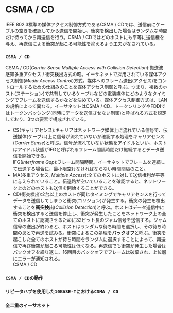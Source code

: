 # CSMA / CD
IEEE 802.3標準の媒体アクセス制御方式であるCSMA / CDでは、送信前にケーブルの空きを確認してから送信を開始し、衝突を検出した場合はランダムな時間だけ待ってから再送信を行う。CSMA / CDではどのホストにも平等に送信権を与え、再送信による衝突が起こる可能性を抑えるよう工夫がなされている。

### `CSMA / CD`
CSMA / CD(*Carrier Sense Multiple Access with Collision Detection*):搬送波感知多重アクセス / 衝突検出方式の略。イーサネットで採用されている媒体アクセス制御(*Media Access Control*)方式。媒体へのフレーム送出(アクセス)をコントロールするための仕組みのことを媒体アクセス制御と呼ぶ。つまり、複数のホスト(ステーション)で共有しているケーブルなどの電装媒体にどのようなタイミングでフレームを送信するかなどを決めている。媒体アクセス制御方式は、LANの規格によって異なる。イーサネットはCSMA / CD、トークンリングやFDDIではトークンバッシング(同時にデータを送信させない制御)と呼ばれる方式を規定しており、3つの要素で構成されている。
- CS(キャリアセンス):キャリアはネットワーク媒体上に流れている信号で、伝送媒体(ケーブル)上に信号が流れていないか確認する処理をキャリアセンス(*Carrier Sense*)と呼ぶ。信号が流れていない状態をアイドルといい、ホストはアイドル状態がIFGと呼ばれるフレーム間隔時間だけ継続するとデータ送信を開始できる。  
IFG(*Interframe Gap*):フレーム間隔時間。イーサネットでフレームを連続して伝送する場合に、最小限空けなければならない時間間隔のこと。
- MA(多重アクセス, *Multiple Access*):全てのホストに対して送信権利が平等に与えられていること。伝送路が空いていることを確認すると、ネットワーク上のどのホストも送信を開始することができる。
- CD(衝突検出):2台以上のホストが同じタイミングでキャリアセンスを行ってデータを送信してしまうと衝突(コリジョン)が発生する。衝突の発生を検出することを**衝突検出**(*Collision Detection*)と呼ぶ。ホストはデータ送信中に衝突を検出すると送信を停止し、衝突が発生したことをネットワーク上の全てのホストに認識させるために32ビット長のジャム信号を送信する。ジャム信号の送出が終わると、ホストはランダムな待ち時間を選択し、その待ち時間のあとで再送を試みる。衝突によるこの処理を**バックオフ**と呼ぶ。衝突を起こした全てのホストが待ち時間をランダムに選択することによって、再送信で再び衝突が起こる可能性は低くなる。再送信でも衝突が発生した場合はバックオフを繰り返し、16回目のバックオフでフレームは破棄され、上位層にエラーが通知される。  
CSMA / CD
### `CSMA / CDの動作`
### `リピータハブを使用した10BASE-TにおけるCSMA / CD`
### `全二重のイーサネット`
